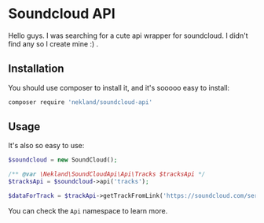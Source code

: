 Soundcloud API
==============

Hello guys. I was searching for a cute api wrapper for soundcloud. I didn't find any so I create mine :) .

Installation
------------

You should use composer to install it, and it's sooooo easy to install:

```bash
composer require 'nekland/soundcloud-api'
```

Usage
-----

It's also so easy to use:

```php
$soundcloud = new SoundCloud();

/** @var \Nekland\SoundCloudApi\Api\Tracks $tracksApi */
$tracksApi = $soundcloud->api('tracks');

$dataForTrack = $trackApi->getTrackFromLink('https://soundcloud.com/serious-url/lemaitre-high-tide');
```

You can check the `Api` namespace to learn more.